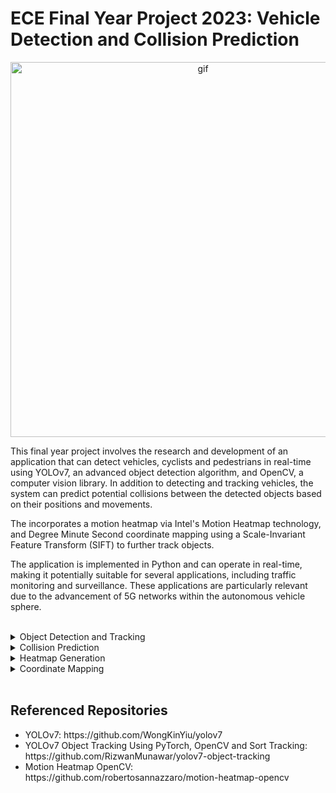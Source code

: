 # ECE Final Year Project 2023: Vehicle Detection and Collision Prediction

<p align="center">
  <img width="600" alt="gif" src="https://user-images.githubusercontent.com/125507627/219214471-77abf121-0086-44e4-935b-875e9383a8c3.gif">
</p>

This final year project involves the research and development of an application that can detect vehicles, cyclists and pedestrians in real-time using YOLOv7, an advanced object detection algorithm, and OpenCV, a computer vision library. In addition to detecting and tracking vehicles, the system can predict potential collisions between the detected objects based on their positions and movements. 

The incorporates a motion heatmap via Intel's Motion Heatmap technology, and Degree Minute Second coordinate mapping using a Scale-Invariant Feature Transform (SIFT) to further track objects.

The application is implemented in Python and can operate in real-time, making it potentially suitable for several applications, including traffic monitoring and surveillance.  These applications are particularly relevant due to the advancement of 5G networks within the autonomous vehicle sphere. 

<br>

<details>
  <summary>Object Detection and Tracking</summary>
  <h2>Object Detection and Tracking</h2>
  For this project, a custom dataset was developed to train a You Only Look Once (YOLO) model. The dataset comprised 500 annotated training images, as well as a         further 100 validation images. Upon training the model, the following Precision-Recall curve was generated, which indicates a mAP@0.5 score of 0.956.
  
  <p align="center">
    <br>
    <img width="600" alt="image" src="https://user-images.githubusercontent.com/125507627/219227360-294292f5-ffdf-4bfe-8307-4dc71af5c6f9.png">
  </p>
  
  The YOLOv7 model operates as follows:
  <ul>
    <li>Firstly, the algorithm pre-processes input images by resizing them and normalizing pixel values.</li>
    <li>Pre-processed images are subsequently passed through several convolutional and max pooling layers to extract features.</li>
    <li>Then, the algorithm predicts bounding boxes and class probabilities for each cell in the grid using a fully connected layer.</li>
    <li>Finally, the algorithm applies non-maximum suppression to remove overlapping bounding boxes and returns the remaining boxes as the final object detections.         </li>
  </ul>
  
  <br>
</details>


<details>
  <summary>Collision Prediction</summary>
  <h2>Collision Prediction</h2>
  A Simple Online and Realtime Tracking (SORT) algorithm is used in this application to track objects and calculate their speed and trajectory. A Kalman filter is used   to improve the estimate the location of each detected object in the current frame, based on its previous locations and motion. 
  
  <p align="center">
    <br>
    <img width="600" alt="image" src="https://user-images.githubusercontent.com/125507627/219225819-c8ea5921-aefa-4934-9cb0-0baa99545b33.png">
  </p>
  
  The number of pixels per metre is subsequently determined to calculate the speed of each object. Once tracked, each object's speed is kept in a dictionary with its
  ID as the key. The Collision Detection Algorithm utilises the predicted trajectory of tracked objects to anticipate collisions. The trajectory is determined by the
  angle of an object's movement and the speed of the object. The endpoint of the trajectory can be found using trigonometric laws. 
  
  <p align="center">
    <br>
    <img width="600" alt="image" src="https://user-images.githubusercontent.com/125507627/219227635-063b1e19-5b68-42a7-b665-1b1bf2a03fcf.png">
  </p>
  
  <br>
</details>

<details>
  <summary>Heatmap Generation</summary>
  <h2>Heatmap Generation</h2>
  Intel's Motion Heatmap technology describes a specific implementation of motion detection and heatmap generation in OpenCV. It involves the utilisation of OpenCV's     background substraction function to separate the foreground and background of a video. Background subtraction works by comparing the current frame of a video with a   background model to detect the pixels that have changed due to motion.
  
  <p align="center">
    <br>
    <img width="600" alt="image" src="https://user-images.githubusercontent.com/125507627/219228392-f20c2557-a47a-4d39-9823-4fe09441ea82.png">
  </p>
  
  Once motion has been detected, NumPy is utilised to create a 2D histogram of the motion pixels, with MatPlotLib being used to display the resulting heatmap.
  
  <p align="center">
    <br>
    <img width="600" alt="image" src="https://user-images.githubusercontent.com/125507627/219226636-46a3a8f4-e693-43bc-ad5a-7620556b6544.jpg">
  </p>
  
  <br>
</details>

<details>
  <summary>Coordinate Mapping</summary>
  <h2>Coordinate Mapping</h2>
  SIFT is a feature detection algorithm used to identify and describe local features in images, which can be used for tasks like image recognition, object detection,     and matching. Implementing SIFT in OpenCV involves detecting keypoints, extracting descriptors, matching keypoints, filtering matches, and visualizing the matches. 
  <br>
  <br>
  In this application, the first frame of the passed video footage is to be compared to several satellite images using a SIFT algorithm. If a match is detected (i.e.     if an image is of the same location as the location where the video footage was filmed), then the geographical meta data of the comparative image will be used to map   the coordinates of each tracked object in provided video footage.
  <br>
  <br>
  Below is an example of a successful match, which would result in the geographical meta data of the comparative image (on the right) being utilised to map the           coordinates of each tracked object in the provided video footage.
  
  <p align="center">
    <br>
    <img width="600" alt="image" src="https://user-images.githubusercontent.com/125507627/219226555-b1aecf80-e677-4e11-9eb3-978749617f92.jpg">
  </p>
  
  The following image shows an unsuccessful comparison. The images are not of the same location, therefore no cooordinate mapping will occur.
  
  <p align="center">
    <br>
    <img width="600" alt="image" src="https://user-images.githubusercontent.com/125507627/219226700-1023c629-3931-4c43-a477-e0594e9be20c.jpg">
  </p>

  Coordinate mapping appears as follows.
  
  <p align="center">
    <br>
    <img width="600" alt="image" src="https://user-images.githubusercontent.com/125507627/219228009-5be494f4-7c09-47ac-8790-f8a104f3fd79.png">
  </p>
  
  <br>
</details>

<br>

<h2>Referenced Repositories</h2>
<ul>
  <li>YOLOv7: https://github.com/WongKinYiu/yolov7</li>
  <li>YOLOv7 Object Tracking Using PyTorch, OpenCV and Sort Tracking: https://github.com/RizwanMunawar/yolov7-object-tracking</li>
  <li>Motion Heatmap OpenCV: https://github.com/robertosannazzaro/motion-heatmap-opencv</li>
</ul>
